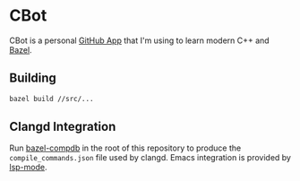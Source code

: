 # CBot

CBot is a personal [GitHub App][01] that I'm using to learn modern C++ and [Bazel][02].

## Building

```bash
bazel build //src/...
```

## Clangd Integration

Run [bazel-compdb][03] in the root of this repository to produce the `compile_commands.json`
file used by clangd. Emacs integration is provided by [lsp-mode][04].

<!-- Links -->

[01]: https://docs.github.com/en/developers/apps/about-apps
[02]: https://bazel.build
[03]: https://github.com/grailbio/bazel-compilation-database
[04]: https://github.com/emacs-lsp/lsp-mode
